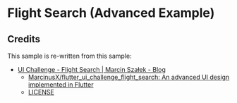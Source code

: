 # Flight Search (Advanced Example)

## Credits

This sample is re-written from this sample:

- [UI Challenge - Flight Search | Marcin Szałek - Blog](https://marcinszalek.pl/flutter/ui-challenge-flight-search/)
  - [MarcinusX/flutter_ui_challenge_flight_search: An advanced UI design implemented in Flutter](https://github.com/MarcinusX/flutter_ui_challenge_flight_search)
  - [LICENSE](https://github.com/MarcinusX/flutter_ui_challenge_flight_search/blob/master/LICENSE)
